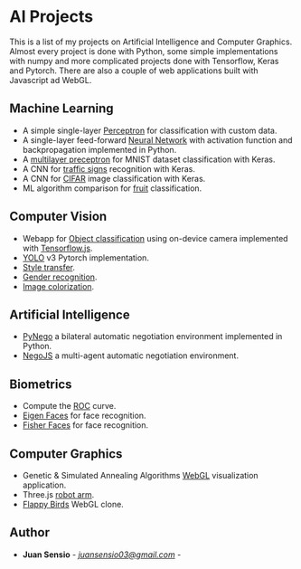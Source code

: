 # AI Projects
This is a list of my projects on Artificial Intelligence and Computer Graphics. 
Almost every project is done with Python, some simple implementations with numpy and more complicated projects done with Tensorflow, Keras and Pytorch. There are also a couple of web applications built with Javascript ad WebGL.

## Machine Learning

- A simple single-layer [Perceptron](https://github.com/JuanSensio/AIprojects/blob/master/ML/perceptron/perceptron.ipynb) for classification with custom data.
- A single-layer feed-forward [Neural Network](https://github.com/JuanSensio/AIprojects/blob/master/ML/nn/nn.py) with activation function and backpropagation implemented in Python.
- A [multilayer preceptron](https://github.com/JuanSensio/AIprojects/blob/master/ML/mnist) for MNIST dataset classification
with Keras. 
- A CNN for [traffic signs](https://github.com/JuanSensio/AIprojects/blob/master/ML/traffic/trafficSigns.ipynb) recognition with Keras.
- A CNN for [CIFAR](https://github.com/JuanSensio/AIprojects/blob/master/ML/cifar) image classification with Keras.
- ML algorithm comparison for [fruit](https://github.com/JuanSensio/AIprojects/tree/master/ML/fruits) classification.

## Computer Vision

- Webapp for [Object classification](https://juansensio.github.io/tfjs/) using on-device camera implemented with [Tensorflow.js](https://js.tensorflow.org/).
- [YOLO](https://github.com/JuanSensio/AIprojects/tree/master/CV/yolo) v3 Pytorch implementation.
- [Style transfer](https://github.com/JuanSensio/AIprojects/tree/master/CV/style.ipynb).
- [Gender recognition](https://github.com/JuanSensio/AIprojects/tree/master/CV/gender.ipynb).
- [Image colorization](https://github.com/JuanSensio/AIprojects/tree/master/CV/color.ipynb).

## Artificial Intelligence

- [PyNego](https://github.com/JuanSensio/AIprojects/tree/master/AI/PyNego) a bilateral automatic negotiation environment implemented in Python.
- [NegoJS](https://juansensio.github.io/negoJS/) a multi-agent automatic negotiation environment.

## Biometrics

- Compute the [ROC](https://github.com/JuanSensio/AIprojects/tree/master/BIO/roc.py) curve.
- [Eigen Faces](https://github.com/JuanSensio/AIprojects/tree/master/BIO/eigenfaces.ipynb) for face recognition.
- [Fisher Faces](https://github.com/JuanSensio/AIprojects/tree/master/BIO/fisher.ipynb) for face recognition.

## Computer Graphics

- Genetic & Simulated Annealing Algorithms [WebGL](https://juansensio.github.io/AIprojects/webGL/gen.html) visualization application.
- Three.js [robot arm](https://juansensio.github.io/AIprojects/webGL/robot.html).
- [Flappy Birds](https://juansensio.github.io/AIprojects/webGL/bird/index.html) WebGL clone.
<!-- - WebGL [polyline](https://juansensio.github.io/AIprojects/webGL/dots&lines.html) basic example. -->

## Author

* **Juan Sensio** - *juansensio03@gmail.com* -
